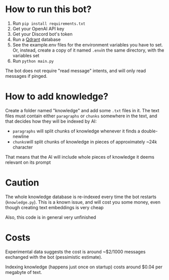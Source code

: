# How to run this bot?

1. Run `pip install requirements.txt`
2. Get your OpenAI API key
3. Get your Discord bot's token
4. Run a [Qdrant](https://github.com/qdrant/qdrant/blob/master/QUICK_START.md) database
5. See the example.env files for the environment variables you have to set. Or, instead, create a copy of it named `.env`in the same directory, with the variables set
6. Run `python main.py`

The bot does not require "read message" intents, and will only read messages if pinged.

# How to add knowledge?
Create a folder named "knowledge" and add some `.txt` files in it. The text files must contain either `paragraphs` or `chunks` somewhere in the text, and that decides how they will be indexed by AI:
* `paragraphs` will split chunks of knowledge whenever it finds a double-newline
* `chunks`will split chunks of knowledge in pieces of approximately ~24k character

That means that the AI will include whole pieces of knowledge it deems relevant on its prompt

# Caution
The whole knowledge database is re-indexed every time the bot restarts (`knowledge.py`). This is a known issue, and will cost you some money, even though creating text embeddings is very cheap

Also, this code is in general very unfinished

# Costs
Experimental data suggests the cost is around ~$2/1000 messages exchanged with the bot (pessimistic estimate).

Indexing knowledge (happens just once on startup) costs around $0.04 per megabyte of text.